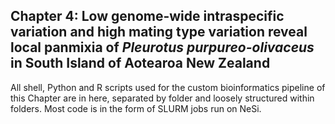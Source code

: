 ## Chapter 4: Low genome-wide intraspecific variation and high mating type variation reveal local panmixia of _Pleurotus purpureo-olivaceus_ in South Island of Aotearoa New Zealand 

All shell, Python and R scripts used for the custom bioinformatics pipeline of this Chapter are in here, separated by folder and loosely structured within folders. Most code is in the form of SLURM jobs run on NeSi.
